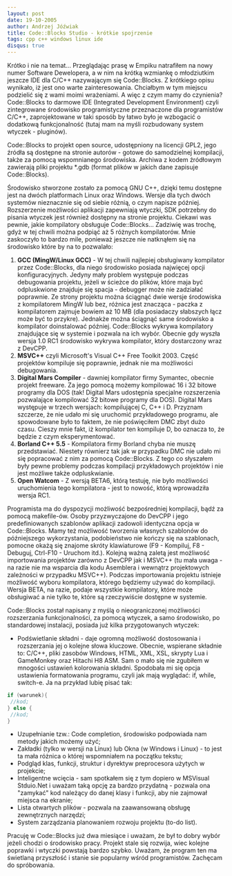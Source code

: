 ```yaml
---
layout: post
date: 19-10-2005
author: Andrzej Jóźwiak
title: Code::Blocks Studio - krótkie spojrzenie
tags: cpp c++ windows linux ide
disqus: true
---
```


Krótko i nie na temat... Przeglądając prasę w Empiku natrafiłem na nowy numer Software Dewelopera, a w nim na krótką wzmiankę o młodziutkim jeszcze IDE dla C/C++ nazywającym się Code::Blocks. Z krótkiego opisu wynikało, iż jest ono warte zainteresowania. Chciałbym w tym miejscu podzielić się z wami moimi wrażeniami. A więc z czym mamy do czynienia? Code::Blocks to darmowe IDE (Integrated Development Environment) czyli zintegrowane środowisko programistyczne przeznaczone dla programistów C/C++, zaprojektowane w taki sposób by łatwo było je wzbogacić o dodatkową funkcjonalność (tutaj mam na myśli rozbudowany system wtyczek - pluginów).

Code::Blocks to projekt open source, udostępniony na licencji GPL2, jego źródła są dostępne na stronie autorów - gotowe do samodzielnej kompilacji, także za pomocą wspomnianego środowiska. Archiwa z kodem źródłowym zawierają pliki projektu *.gdb (format plików w jakich dane zapisuje Code::Blocks).

Środowisko stworzone zostało za pomocą GNU C++, dzięki temu dostępne jest na dwóch platformach Linux oraz Windows. Wersje dla tych dwóch systemów nieznacznie się od siebie różnią, o czym napisze później. Rozszerzenie możliwości aplikacji zapewniają wtyczki, SDK potrzebny do pisania wtyczek jest również dostępny na stronie projektu. Ciekawi was pewnie, jakie kompilatory obsługuje Code::Blocks... Zadziwię was trochę, gdyż w tej chwili można podpiąć aż 5 różnych kompilatorów. Mnie zaskoczyło to bardzo mile, ponieważ jeszcze nie natknąłem się na środowisko które by na to pozwalało:


1. **GCC (MingW/Linux GCC)** - W tej chwili najlepiej obsługiwany kompilator przez Code::Blocks, dla niego środowisko posiada najwięcej opcji konfiguracyjnych. Jedyny mały problem występuje podczas debugowania projektu, jeżeli w ścieżce do plików, które maja być odpluskwione znajduje się spacja - debugger może nie zadziałać poprawnie. Ze strony projektu można ściągnąć dwie wersje środowiska z kompilatorem MingW lub bez, różnica jest znacząca - paczka z kompilatorem zajmuje bowiem aż 10 MB (dla posiadaczy słabszych łącz może być to przykre). Jednakże można ściągnąć same środowisko a kompilator doinstalować później. Code::Blocks wykrywa kompilatory znajdujące się w systemie i pozwala na ich wybór. Obecnie gdy wyszła wersja 1.0 RC1 środowisko wykrywa kompilator, który dostarczony wraz z DevCPP.
2. **MSVC++** czyli Microsoft's Visual C++ Free Toolkit 2003. Część projektów kompiluje się poprawnie, jednak nie ma możliwości debugowania.
3. **Digital Mars Compiler** - dawniej kompilator firmy Symantec, obecnie projekt freeware. Za jego pomocą możemy kompilować 16 i 32 bitowe programy dla DOS (tak! Digital Mars udostępnia specjalne rozszerzenia pozwalające kompilować 32 bitowe programy dla DOS). Digital Mars występuje w trzech wersjach: kompilującej C, C++ i D. Przyznam szczerze, że nie udało mi się uruchomić przykładowego programu, ale spowodowane było to faktem, że nie poświęciłem DMC zbyt dużo czasu. Cieszy mnie fakt, iż kompilator ten kompiluje D, bo oznacza to, że będzie z czym eksperymentować.
4. **Borland C++ 5.5** - Kompilatora firmy Borland chyba nie muszę przedstawiać. Niestety równierz tak jak w przypadku DMC nie udało mi się popracować z nim za pomocą Code::Blocks. Z tego co słyszałem były pewne problemy podczas kompilacji przykładowych projektów i nie jest możliwe także odpluskwianie.
5. **Open Watcom** - Z wersją BETA6, którą testuję, nie było możliwości uruchomienia tego kompilatora - jest to nowość, którą wprowadziła wersja RC1.

Programista ma do dyspozycji możliwość bezpośredniej kompilacji, bądź za pomocą makefile-ów. Osoby przyzwyczajone do DevCPP i jego predefiniowanych szablonów aplikacji zadowoli identyczna opcja w Code::Blocks. Mamy też możliwość tworzenia własnych szablonów do późniejszego wykorzystania, podobieństwo nie kończy się na szablonach, pomocne okażą się znajome skróty klawiaturowe (F9 - Kompiluj, F8 - Debuguj, Ctrl-F10 - Uruchom itd.). Kolejną ważną zaletą jest możliwość importowania projektów zarówno z DevCPP jak i MSVC++ (tu mała uwaga - na razie nie ma wsparcia dla kodu Asemblera i wewnątrz projektowych zależności w przypadku MSVC++). Podczas importowania projektu istnieje możliwość wyboru kompilatora, którego będziemy używać do kompilacji. Wersja BETA, na razie, podaje wszystkie kompilatory, które może obsługiwać a nie tylko te, które są rzeczywiście dostępne w systemie.

Code::Blocks został napisany z myślą o nieograniczonej możliwości rozszerzania funkcjonalności, za pomocą wtyczek, a samo środowisko, po standardowej instalacji, posiada już kilka przygotowanych wtyczek:


+ Podświetlanie składni - daje ogromną możliwość dostosowania i rozszerzania jej o kolejne słowa kluczowe. Obecnie, wspierane składnie to: C/C++, pliki zasobów Windows, HTML, XML, XSL, skrypty Lua i GameMonkey oraz Hitachi H8 ASM. Sam o mało się nie zgubiłem w mnogości ustawień kolorowania składni. Spodobała mi się opcja ustawienia formatowania programu, czyli jak mają wyglądać: if, while, switch-e. Ja na przykład lubię pisać tak:

```cpp
if (warunek){
 //kod;
} else {
 //kod;
}
```

+ Uzupełnianie tzw.: Code completion, środowisko podpowiada nam metody jakich możemy użyć;
+ Zakładki (tylko w wersji na Linux) lub Okna (w Windows i Linux) - to jest ta mała różnica o której wspomniałem na początku tekstu;
+ Podgląd klas, funkcji, struktur i dyrektyw preprocesora użytych w projekcie;
+ Inteligentne wcięcia - sam spotkałem się z tym dopiero w MSVisual Stduio.Net i uważam taką opcję za bardzo przydatną - pozwala ona "zamykać" kod należący do danej klasy i funkcji, aby nie zajmował miejsca na ekranie;
+ Lista otwartych plików - pozwala na zaawansowaną obsługę zewnętrznych narzędzi;
+ System zarządzania planowaniem rozwoju projektu (to-do list).

Pracuję w Code::Blocks już dwa miesiące i uważam, że był to dobry wybór jeżeli chodzi o środowisko pracy. Projekt stale się rozwija, wiec kolejne poprawki i wtyczki powstają bardzo szybko. Uważam, że program ten ma świetlaną przyszłość i stanie sie popularny wśród programistów. Zachęcam do spróbowania.
